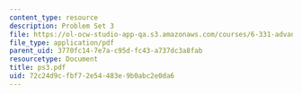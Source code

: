 ```yaml
---
content_type: resource
description: Problem Set 3
file: https://ol-ocw-studio-app-qa.s3.amazonaws.com/courses/6-331-advanced-circuit-techniques-spring-2002/72c24d9cfbf72e54483e9b0abc2e0da6_ps3.pdf
file_type: application/pdf
parent_uid: 3770fc14-7e7a-c95d-fc43-a737dc3a8fab
resourcetype: Document
title: ps3.pdf
uid: 72c24d9c-fbf7-2e54-483e-9b0abc2e0da6
---
```


